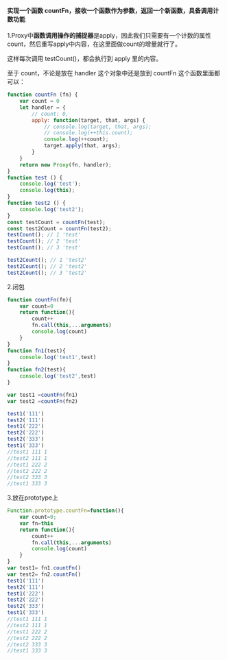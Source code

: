 

#### 实现一个函数 countFn，接收一个函数作为参数，返回一个新函数，具备调用计数功能

1.Proxy中**函数调用操作的捕捉器**是apply，因此我们只需要有一个计数的属性count，然后重写apply中内容，在这里面做count的增量就行了。

这样每次调用 testCount()，都会执行到 apply 里的内容。

至于 count，不论是放在 handler 这个对象中还是放到 countFn 这个函数里面都可以：

```javascript
function countFn (fn) {
    var count = 0
    let handler = {
        // count: 0,
        apply: function(target, that, args) {
            // console.log(target, that, args);
            // console.log(++this.count);
            console.log(++count);
            target.apply(that, args);
        }
    }
    return new Proxy(fn, handler);
}
function test () {
    console.log('test');
    console.log(this);
}
function test2 () {
    console.log('test2');
}
const testCount = countFn(test);
const test2Count = countFn(test2);
testCount(); // 1 'test'
testCount(); // 2 'test'
testCount(); // 3 'test'

test2Count(); // 1 'test2'
test2Count(); // 2 'test2'
test2Count(); // 3 'test2'
```

2.闭包

```javascript
function countFn(fn){
    var count=0
    return function(){
        count++
        fn.call(this,...arguments)
        console.log(count)
    }
}
function fn1(test){
    console.log('test1',test)
}
function fn2(test){
    console.log('test2',test)
}

var test1 =countFn(fn1)
var test2 =countFn(fn2)

test1('111')
test2('111')
test1('222')
test2('222')
test2('333')
test1('333')
//test1 111 1
//test2 111 1
//test1 222 2
//test2 222 2
//test2 333 3
//test1 333 3
```

3.放在prototype上

```javascript
Function.prototype.countFn=function(){
    var count=0;
    var fn=this
    return function(){
        count++
        fn.call(this,...arguments)
        console.log(count)
    }
}
var test1= fn1.countFn()
var test2= fn2.countFn()
test1('111')
test2('111')
test1('222')
test2('222')
test2('333')
test1('333')
//test1 111 1
//test2 111 1
//test1 222 2
//test2 222 2
//test2 333 3
//test1 333 3
```

